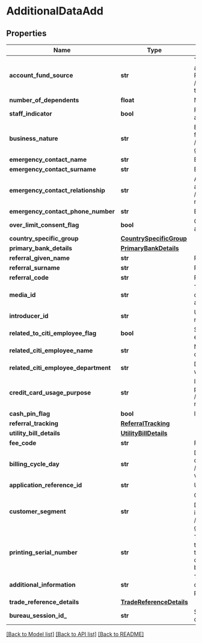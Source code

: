 # AdditionalDataAdd

## Properties
Name | Type | Description | Notes
------------ | ------------- | ------------- | -------------
**account_fund_source** | **str** | This field is to indicates the primary source from which this account will be funded. This is a reference data field. Please use /v1/utilities/referenceData/{accountFundSource} resource to get valid value of this field with description. | [optional] 
**number_of_dependents** | **float** | Number of dependents | [optional] 
**staff_indicator** | **bool** | Flag to indicates if applicant is a Citi Staff. Valid values: true and false | [optional] 
**business_nature** | **str** | Business nature of the applicant This is a reference data field. Please use /v1/utilities/referenceData/{businessNature} resource to get valid value of this field with description. | [optional] 
**emergency_contact_name** | **str** | Emergency contact given name | [optional] 
**emergency_contact_surname** | **str** | Emergency contact surname | [optional] 
**emergency_contact_relationship** | **str** | Applicant&#x27;s relationship with the emergency contact.This is a reference data. Please use /v1/utilities/referenceData/{emergencyContactRelationship} resource to get valid value of this field | [optional] 
**emergency_contact_phone_number** | **str** | Emergency contact Number. | [optional] 
**over_limit_consent_flag** | **bool** | Customer consent on spending more than the limit assigned to him. Valid values: true and false | [optional] 
**country_specific_group** | [**CountrySpecificGroup**](CountrySpecificGroup.md) |  | [optional] 
**primary_bank_details** | [**PrimaryBankDetails**](PrimaryBankDetails.md) |  | [optional] 
**referral_given_name** | **str** | Referral First Name. | [optional] 
**referral_surname** | **str** | Referral Surname/Last Name. | [optional] 
**referral_code** | **str** | Referral Code used for the customer | [optional] 
**media_id** | **str** | The media ID will be used to determine which offer / campaign banner was clicked when the customer made his application  | [optional] 
**introducer_id** | **str** | Unique identifier associated with the introducer who had referred the applicant. | [optional] 
**related_to_citi_employee_flag** | **bool** | Self declaration if applicant has any relation with citi bank employee. Valid values: true and false | [optional] 
**related_citi_employee_name** | **str** | Name of the citi employee if applicant has any relation with citi bank employee. | [optional] 
**related_citi_employee_department** | **str** | Department of citi employee if applicant has any relation with citi bank employee. | [optional] 
**credit_card_usage_purpose** | **str** | Indicates applicants usage of credit card whether it is for personal or business.Please use /v1/utilities/referenceData/{creditCardUsagePurpose} resource to get valid value of this field with description. | [optional] 
**cash_pin_flag** | **bool** | Indicates whether the customer wants a separate cash PIN. | [optional] 
**referral_tracking** | [**ReferralTracking**](ReferralTracking.md) |  | [optional] 
**utility_bill_details** | [**UtilityBillDetails**](UtilityBillDetails.md) |  | [optional] 
**fee_code** | **str** | Fee code that applied to the requested product | [optional] 
**billing_cycle_day** | **str** | Day of each month for the bill payment. This is a reference data field. Please use /v1/utilities/referenceData/{billingCycleDay} resource to get valid value of this field with description. | [optional] 
**application_reference_id** | **str** | Unique reference ID associated with the application | [optional] 
**customer_segment** | **str** | Customer segment decides each applicants interest rate  Different customer target will be subjected to different interest rate..This is a reference data field. Please use /v1/utilities/referenceData/{customerSegment} resource to get valid value of this field with description.  | [optional] 
**printing_serial_number** | **str** | This field refers to the unique number for each application to be identified by COLA and printed in PDF form.It enables to identify the customer in case the customer could not complete filling his/her details and was dropped-off in between | [optional] 
**additional_information** | **str** | This field refers to the additional comments given by the customer which is to be noted-down during the application process. | [optional] 
**trade_reference_details** | [**TradeReferenceDetails**](TradeReferenceDetails.md) |  | [optional] 
**bureau_session_id_** | **str** | Session ID that is generated from the session / interaction of channel with bureau. | [optional] 

[[Back to Model list]](../README.md#documentation-for-models) [[Back to API list]](../README.md#documentation-for-api-endpoints) [[Back to README]](../README.md)

